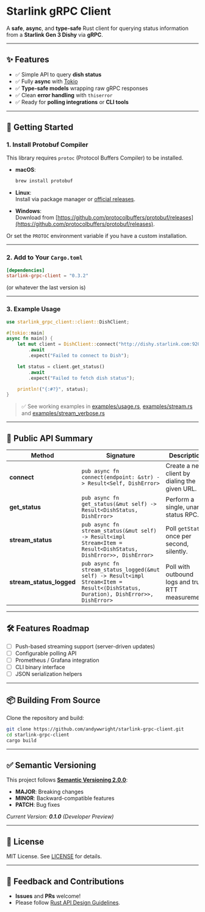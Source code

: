 # Starlink gRPC Client

A **safe**, **async**, and **type-safe** Rust client for querying status information from a **Starlink Gen 3 Dishy** via **gRPC**.

---

## ✨ Features

- ✅ Simple API to query **dish status**
- ✅ Fully **async** with [Tokio](https://crates.io/crates/tokio)
- ✅ **Type-safe models** wrapping raw gRPC responses
- ✅ Clean **error handling** with `thiserror`
- ✅ Ready for **polling integrations** or **CLI tools**

---

## 🚀 Getting Started

### 1. **Install Protobuf Compiler**

This library requires `protoc` (Protocol Buffers Compiler) to be installed.

- **macOS**:  
  ```bash
  brew install protobuf
  ```
- **Linux**:  
  Install via package manager or [official releases](https://github.com/protocolbuffers/protobuf/releases).

- **Windows**:  
  Download from [https://github.com/protocolbuffers/protobuf/releases](https://github.com/protocolbuffers/protobuf/releases).

Or set the `PROTOC` environment variable if you have a custom installation.

---

### 2. **Add to Your `Cargo.toml`**

```toml
[dependencies]
starlink-grpc-client = "0.3.2"
```

(or whatever the last version is)

---

### 3. **Example Usage**

```rust
use starlink_grpc_client::client::DishClient;

#[tokio::main]
async fn main() {
    let mut client = DishClient::connect("http://dishy.starlink.com:9200")
        .await
        .expect("Failed to connect to Dish");

    let status = client.get_status()
        .await
        .expect("Failed to fetch dish status");

    println!("{:#?}", status);
}
```

> ✅ See working examples in [examples/usage.rs](examples/usage.rs), [examples/stream.rs](examples/stream.rs) and [examples/stream_verbose.rs](examples/stream_verbose.rs)

---

## 📑 Public API Summary

| Method                   | Signature                                                                                                                                                         | Description                                        |
|--------------------------|-------------------------------------------------------------------------------------------------------------------------------------------------------------------|----------------------------------------------------|
| **connect**              | `pub async fn connect(endpoint: &str) -> Result<Self, DishError>`                                                                                                 | Create a new client by dialing the given URL.      |
| **get_status**           | `pub async fn get_status(&mut self) -> Result<DishStatus, DishError>`                                                                                             | Perform a single, unary status RPC.                |
| **stream_status**        | `pub async fn stream_status(&mut self) -> Result<impl Stream<Item = Result<DishStatus, DishError>>, DishError>`                                                   | Poll `getStatus` once per second, silently.        |
| **stream_status_logged** | `pub async fn stream_status_logged(&mut self) -> Result<impl Stream<Item = Result<(DishStatus, Duration), DishError>>, DishError>`                               | Poll with outbound logs and true RTT measurement.  |

---

## 🛠️ Features Roadmap

- [ ] Push-based streaming support (server-driven updates)
- [ ] Configurable polling API
- [ ] Prometheus / Grafana integration
- [ ] CLI binary interface
- [ ] JSON serialization helpers

---

## 📦 Building From Source

Clone the repository and build:

```bash
git clone https://github.com/andywwright/starlink-grpc-client.git
cd starlink-grpc-client
cargo build
```

---

## ✅ Semantic Versioning

This project follows **[Semantic Versioning 2.0.0](https://semver.org/)**:

- **MAJOR**: Breaking changes
- **MINOR**: Backward-compatible features
- **PATCH**: Bug fixes

_Current Version: **0.1.0** (Developer Preview)_

---

## 📝 License

MIT License. See [LICENSE](LICENSE) for details.

---

## 💬 Feedback and Contributions

- **Issues** and **PRs** welcome!
- Please follow [Rust API Design Guidelines](https://rust-lang.github.io/api-guidelines/).